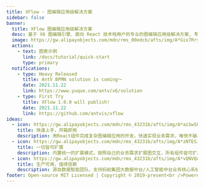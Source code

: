 ```yaml
---
title: XFlow - 图编辑应用级解决方案
sidebar: false
banner:
  title: XFlow 图编辑应用级解决方案
  desc: 基于 X6 图编辑引擎、面向 React 技术栈用户的专业的图编辑应用级解决方案, 帮助您轻松开发复杂的图编辑应用。目前已经在蚂蚁大数据/人工智能场景中深度打磨验证。
  image: https://gw.alipayobjects.com/mdn/rms_00edcb/afts/img/A*Gix7Rry3-5wAAAAAAAAAAABkARQnAQ
  actions:
    - text: 图表示例
      link: /docs/tutorial/quick-start
      type: primary
  notifications:
    - type: Heavy Released
      title: AntV BPMN solution is coming～
      date: 2021.11.22
      link: https://www.yuque.com/antv/x6/solution
    - type: First Try
      title: XFlow 1.0.0 will publish!
      date: 2021.11.22
      link: https://github.com/antvis/xflow
ideas:
  - icon: https://gw.alipayobjects.com/mdn/rms_43231b/afts/img/A*aiSwSLVyR14AAAAAAAAAAAAAARQnAQ
    title: 快速上手，开箱即用
    description: 用React组件完成复杂图编辑应用的开发，快速实现业务需求，唯快不破。
  - icon: https://gw.alipayobjects.com/mdn/rms_43231b/afts/img/A*zNTESJL7HJgAAAAAAAAAAAAAARQnAQ
    title: 一切皆可扩展
    description: 内置统一的扩展模式，按照自己的业务需求扩展图交互，所有组件皆可扩展。
  - icon: https://gw.alipayobjects.com/mdn/rms_43231b/afts/img/A*vQNVQoydZIIAAAAAAAAAAAAAARQnAQ
    title: 生产可用，值得信赖
    description: 源自数据智能团队，支持蚂蚁集团大数据中台/人工智能中台业务核心系统
footer: Open-source MIT Licensed | Copyright © 2019-present<br />Powered by [dumi](https://d.umijs.org)
---
```


